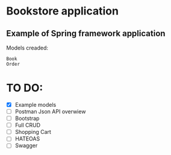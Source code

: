 # Bookstore application
## Example of Spring framework application


Models creaded:
```
Book
Order
```


# TO DO:

- [x] Example models
- [ ] Postman Json API overwiew
- [ ] Bootstrap 
- [ ] Full CRUD
- [ ] Shopping Cart
- [ ] HATEOAS
- [ ] Swagger
